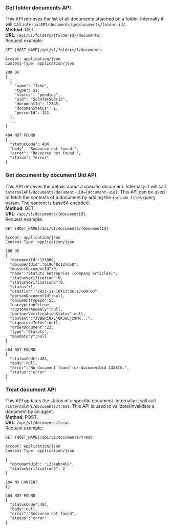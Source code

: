 ### Get folder documents API
This API retrieves the list of all documents attached on a folder. Internally it will 
call `internalAPI/documents/getdocuments/folder-id/`.  
__Method__: GET.  
__URL__: `/api/v1/folders/{folderId}/documents`.  
Request example:

```http request
GET {HOST_NAME}/api/v1/folders/1/documents

Accept: application/json 
Content-Type: application/json 

200 OK
[
  {
    "name": "John",
    "type": 51,
    "status": "pending",
    "uid": "5c3479c5eec12",
    "documentId": 12345,
    "documenStatus": 1,
    "personId": 123
  },
  ...
]

404 NOT FOUND
{
  "statusCode": 404,
  "body": "Resource not found.",
  "error": "Resource not found.",
  "status": "error"
}
```
### Get document by document Uid API
This API retrieves the details about a specific document. Internally it will
call `internalAPI/documents?document-uid={document-uid}`. This API can be used to fetch
the contests of a document by adding the `include_files` query param. The content is
base64 encoded.  
__Method__: GET.  
__URL__: `/api/v1/documents/{documentId}`.  
Request example:

```http request
GET {HOST_NAME}/api/v1/documents/{documentId}

Accept: application/json 
Content-Type: application/json 

200 OK
{
  "documentId":133809,
  "documentUid":"619648c127658",
  "masterDocumentId":0,
  "name":"Statuts entreprise (company articles)",
  "statusVerification":0,
  "statusVerification2":0,
  "status":1,
  "creation":"2021-11-18T13:36:17+00:00",
  "personDocumentId":null,
  "documentTypeId":53,
  "encryption":true,
  "customerAnomaly":null,
  "partnerVerificationStatus":null,
  "content":"JVBERi0xLjQKJeLjz9MK...",
  "signatureInfos":null,
  "orderDocument":22,
  "type":"Statuts",
  "mandatory":null
}

404 NOT FOUND
{
  "statusCode":404,
  "body":null,
  "error":"No document found for documentUid 133815.",
  "status":"error"
}
```
### Treat document  API
This API updates the status of a specific document. Internally it will
call `/internalAPI/documents/treat`. This API is used to validate/invalidate a document
by an agent.  
__Method__: POST.  
__URL__: `/api/v1/documents/treat`.  
Request example:

```http request
GET {HOST_NAME}/api/v1/documents/treat

Accept: application/json 
Content-Type: application/json 

{
  "documentUid": "1234abc456",
  "statusVerification2": 2
}

204 NO CONTENT
{}

404 NOT FOUND
{
  "statusCode":404,
  "body":null,
  "error":"Resourse not found",
  "status":"error"
}
```
